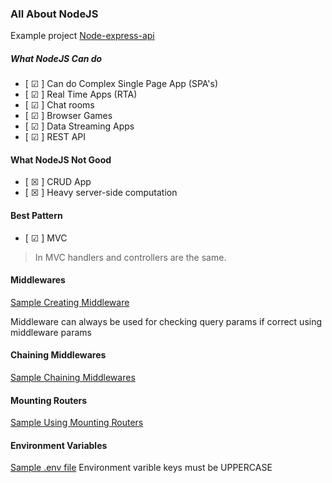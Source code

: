 ### All About NodeJS

Example project [Node-express-api](https://github.com/vindecodex/node-express-api)

##### What NodeJS Can do

- [ &#x2611; ] Can do Complex Single Page App (SPA's)
- [ &#x2611; ] Real Time Apps (RTA)
- [ &#x2611; ] Chat rooms
- [ &#x2611; ] Browser Games
- [ &#x2611; ] Data Streaming Apps
- [ &#x2611; ] REST API

#### What NodeJS Not Good
- [ &#x2612; ] CRUD App
- [ &#x2612; ] Heavy server-side computation

#### Best Pattern

- [ &#x2611; ] MVC
> In MVC handlers and controllers are the same.

#### Middlewares
[Sample Creating Middleware](/node/middleware.js)

Middleware can always be used for checking query params if correct using middleware params

#### Chaining Middlewares
[Sample Chaining Middlewares](/node/middleware.js)


#### Mounting Routers
[Sample Using Mounting Routers](https://github.com/vindecodex/node-express-api/blob/master/routes/person.js)


#### Environment Variables
[Sample .env file](/node/.env)
Environment varible keys must be UPPERCASE
